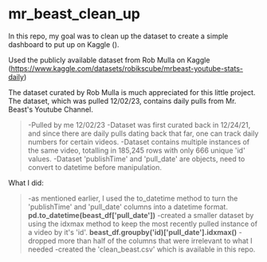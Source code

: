 # mr_beast_clean_up

In this repo, my goal was to clean up the dataset to create a simple dashboard to put up on Kaggle ().

Used the publicly available dataset from Rob Mulla on Kaggle (https://www.kaggle.com/datasets/robikscube/mrbeast-youtube-stats-daily)

The dataset curated by Rob Mulla is much appreciated for this little project. The dataset, which was pulled 12/02/23, contains daily pulls from Mr. Beast's Youtube Channel.
> -Pulled by me 12/02/23
> -Dataset was first curated back in 12/24/21, and since there are daily pulls dating back that far, one can track daily numbers for certain videos.
> -Dataset contains multiple instances of the same video, totalling in 185,245 rows with only 666 unique 'id' values.
> -Dataset 'publishTime' and 'pull_date' are objects, need to convert to datetime before manipulation.

What I did:
> -as mentioned earlier, I used the to_datetime method to turn the 'publishTime' and 'pull_date' columns into a datetime format. **pd.to_datetime(beast_df['pull_date'])**
> -created a smaller dataset by using the idxmax method to keep the most recently pulled instance of a video by it's 'id'. **beast_df.groupby('id)['pull_date'].idxmax()**
> -dropped more than half of the columns that were irrelevant to what I needed
> -created the 'clean_beast.csv' which is available in this repo.
